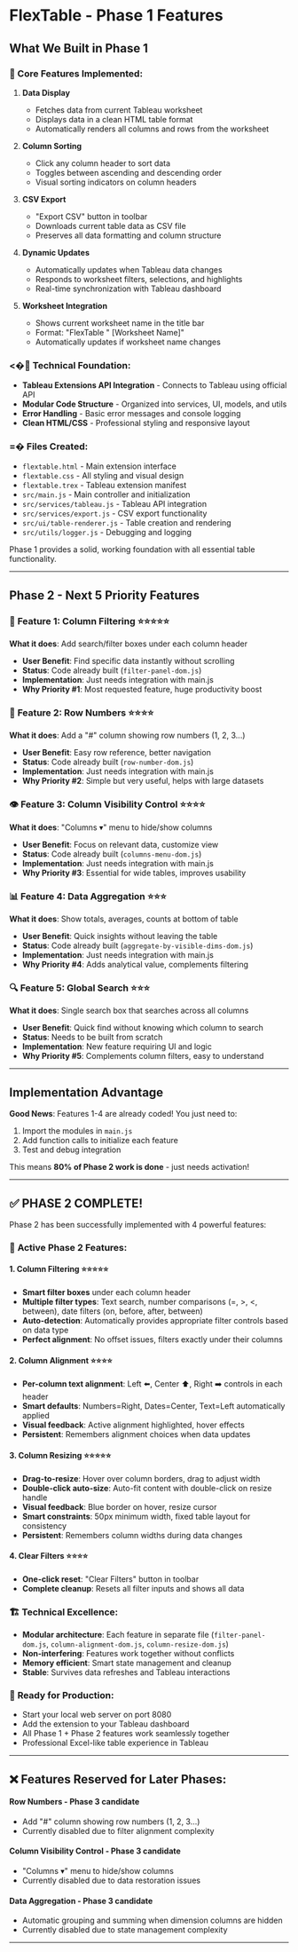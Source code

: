 # FlexTable - Phase 1 Features

## What We Built in Phase 1

###  Core Features Implemented:

1. **Data Display**
   - Fetches data from current Tableau worksheet
   - Displays data in a clean HTML table format
   - Automatically renders all columns and rows from the worksheet

2. **Column Sorting**
   - Click any column header to sort data
   - Toggles between ascending and descending order
   - Visual sorting indicators on column headers

3. **CSV Export**
   - "Export CSV" button in toolbar
   - Downloads current table data as CSV file
   - Preserves all data formatting and column structure

4. **Dynamic Updates**
   - Automatically updates when Tableau data changes
   - Responds to worksheet filters, selections, and highlights
   - Real-time synchronization with Tableau dashboard

5. **Worksheet Integration**
   - Shows current worksheet name in the title bar
   - Format: "FlexTable " [Worksheet Name]"
   - Automatically updates if worksheet name changes

### <� Technical Foundation:

- **Tableau Extensions API Integration** - Connects to Tableau using official API
- **Modular Code Structure** - Organized into services, UI, models, and utils
- **Error Handling** - Basic error messages and console logging
- **Clean HTML/CSS** - Professional styling and responsive layout

### =� Files Created:

- `flextable.html` - Main extension interface
- `flextable.css` - All styling and visual design
- `flextable.trex` - Tableau extension manifest
- `src/main.js` - Main controller and initialization
- `src/services/tableau.js` - Tableau API integration
- `src/services/export.js` - CSV export functionality
- `src/ui/table-renderer.js` - Table creation and rendering
- `src/utils/logger.js` - Debugging and logging

Phase 1 provides a solid, working foundation with all essential table functionality.

---

## Phase 2 - Next 5 Priority Features

### 🎯 **Feature 1: Column Filtering** ⭐⭐⭐⭐⭐
**What it does**: Add search/filter boxes under each column header
- **User Benefit**: Find specific data instantly without scrolling
- **Status**: Code already built (`filter-panel-dom.js`)
- **Implementation**: Just needs integration with main.js
- **Why Priority #1**: Most requested feature, huge productivity boost

### 🔢 **Feature 2: Row Numbers** ⭐⭐⭐⭐
**What it does**: Add a "#" column showing row numbers (1, 2, 3...)
- **User Benefit**: Easy row reference, better navigation
- **Status**: Code already built (`row-number-dom.js`)
- **Implementation**: Just needs integration with main.js
- **Why Priority #2**: Simple but very useful, helps with large datasets

### 👁️ **Feature 3: Column Visibility Control** ⭐⭐⭐⭐
**What it does**: "Columns ▾" menu to hide/show columns
- **User Benefit**: Focus on relevant data, customize view
- **Status**: Code already built (`columns-menu-dom.js`)
- **Implementation**: Just needs integration with main.js
- **Why Priority #3**: Essential for wide tables, improves usability

### 📊 **Feature 4: Data Aggregation** ⭐⭐⭐
**What it does**: Show totals, averages, counts at bottom of table
- **User Benefit**: Quick insights without leaving the table
- **Status**: Code already built (`aggregate-by-visible-dims-dom.js`)
- **Implementation**: Just needs integration with main.js
- **Why Priority #4**: Adds analytical value, complements filtering

### 🔍 **Feature 5: Global Search** ⭐⭐⭐
**What it does**: Single search box that searches across all columns
- **User Benefit**: Quick find without knowing which column to search
- **Status**: Needs to be built from scratch
- **Implementation**: New feature requiring UI and logic
- **Why Priority #5**: Complements column filters, easy to understand

---

## Implementation Advantage

**Good News**: Features 1-4 are already coded! You just need to:
1. Import the modules in `main.js`
2. Add function calls to initialize each feature
3. Test and debug integration

This means **80% of Phase 2 work is done** - just needs activation!

---

## ✅ **PHASE 2 COMPLETE!**

Phase 2 has been successfully implemented with 4 powerful features:

### 🎯 **Active Phase 2 Features:**

#### **1. Column Filtering** ⭐⭐⭐⭐⭐
- **Smart filter boxes** under each column header
- **Multiple filter types**: Text search, number comparisons (=, >, <, between), date filters (on, before, after, between)
- **Auto-detection**: Automatically provides appropriate filter controls based on data type
- **Perfect alignment**: No offset issues, filters exactly under their columns

#### **2. Column Alignment** ⭐⭐⭐⭐
- **Per-column text alignment**: Left ⬅️, Center ⬆️, Right ➡️ controls in each header
- **Smart defaults**: Numbers=Right, Dates=Center, Text=Left automatically applied
- **Visual feedback**: Active alignment highlighted, hover effects
- **Persistent**: Remembers alignment choices when data updates

#### **3. Column Resizing** ⭐⭐⭐⭐⭐
- **Drag-to-resize**: Hover over column borders, drag to adjust width
- **Double-click auto-size**: Auto-fit content with double-click on resize handle  
- **Visual feedback**: Blue border on hover, resize cursor
- **Smart constraints**: 50px minimum width, fixed table layout for consistency
- **Persistent**: Remembers column widths during data changes

#### **4. Clear Filters** ⭐⭐⭐⭐
- **One-click reset**: "Clear Filters" button in toolbar
- **Complete cleanup**: Resets all filter inputs and shows all data

### 🏗️ **Technical Excellence:**
- **Modular architecture**: Each feature in separate file (`filter-panel-dom.js`, `column-alignment-dom.js`, `column-resize-dom.js`)
- **Non-interfering**: Features work together without conflicts
- **Memory efficient**: Smart state management and cleanup
- **Stable**: Survives data refreshes and Tableau interactions

### 🚀 **Ready for Production:**
- Start your local web server on port 8080
- Add the extension to your Tableau dashboard
- All Phase 1 + Phase 2 features work seamlessly together
- Professional Excel-like table experience in Tableau

---

## ❌ **Features Reserved for Later Phases:**

#### **Row Numbers** - Phase 3 candidate
- Add "#" column showing row numbers (1, 2, 3...)
- Currently disabled due to filter alignment complexity

#### **Column Visibility Control** - Phase 3 candidate  
- "Columns ▾" menu to hide/show columns
- Currently disabled due to data restoration issues

#### **Data Aggregation** - Phase 3 candidate
- Automatic grouping and summing when dimension columns are hidden
- Currently disabled due to state management complexity

---